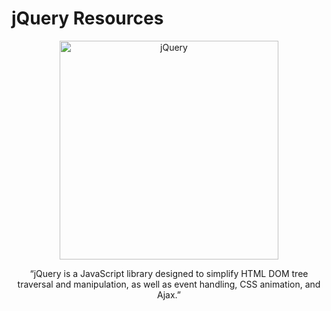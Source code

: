 # jQuery Resources

<div align="center">
		<img width="350" src="https://www.foowebs.com/userfiles/blog-jquery.png" alt="jQuery">
	</div>
<div align="center">

“jQuery is a JavaScript library designed to simplify HTML DOM tree traversal and manipulation, as well as event handling, CSS animation, and Ajax.”

</div>
